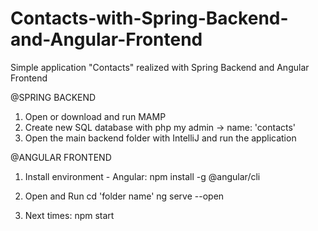 # Contacts-with-Spring-Backend-and-Angular-Frontend
Simple application "Contacts" realized with Spring Backend and Angular Frontend


@SPRING BACKEND
  1) Open or download and run MAMP
  2) Create new SQL database with php my admin -> name: 'contacts'
  3) Open the main backend folder with IntelliJ and run the application


@ANGULAR FRONTEND
1) Install environment - Angular:
  npm install -g @angular/cli
  
2) Open and Run
  cd 'folder name'
  ng serve --open
  
3) Next times:
  npm start
